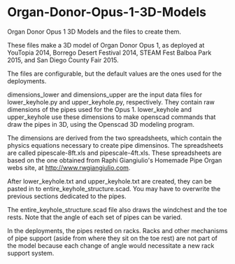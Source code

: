 # Organ-Donor-Opus-1-3D-Models
Organ Donor Opus 1 3D Models and the files to create them. 

These files make a 3D model of Organ Donor Opus 1, as deployed at YouTopia 2014, Borrego Desert Festival 2014, 
STEAM Fest Balboa Park 2015, and San Diego County Fair 2015. 

The files are configurable, but the default values are the ones used for the deployments. 

dimensions_lower and dimensions_upper are the input data files for lower_keyhole.py and upper_keyhole.py, respectively. They contain raw dimensions of the pipes used for the Opus 1. lower_keyhole and upper_keyhole use these dimensions to make openscad commands that draw the pipes in 3D, using the Openscad 3D modeling program.

The dimensions are derived from the two spreadsheets, which contain the physics equations necessary to create pipe dimensinos. The spreadsheets are called pipescale-8ft.xls and pipescale-4ft.xls. These spreadsheets are based on the one obtained from Raphi Giangiulio's Homemade Pipe Organ webs site, at http://www.rwgiangiulio.com. 

After lower_keyhole.txt and upper_keyhole.txt are created, they can be pasted in to entire_keyhole_structure.scad. You may have to overwrite the previous sections dedicated to the pipes.

The entire_keyhole_structure.scad file also draws the windchest and the toe rests. Note that the angle of each set of pipes can be varied. 

In the deployments, the pipes rested on racks. Racks and other mechanisms of pipe support (aside from where they sit on the toe rest) are not part of the model because each change of angle would necessitate a new rack support system. 
